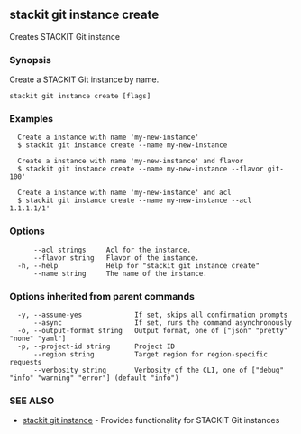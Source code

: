 ## stackit git instance create

Creates STACKIT Git instance

### Synopsis

Create a STACKIT Git instance by name.

```
stackit git instance create [flags]
```

### Examples

```
  Create a instance with name 'my-new-instance'
  $ stackit git instance create --name my-new-instance

  Create a instance with name 'my-new-instance' and flavor
  $ stackit git instance create --name my-new-instance --flavor git-100'

  Create a instance with name 'my-new-instance' and acl
  $ stackit git instance create --name my-new-instance --acl 1.1.1.1/1'
```

### Options

```
      --acl strings     Acl for the instance.
      --flavor string   Flavor of the instance.
  -h, --help            Help for "stackit git instance create"
      --name string     The name of the instance.
```

### Options inherited from parent commands

```
  -y, --assume-yes             If set, skips all confirmation prompts
      --async                  If set, runs the command asynchronously
  -o, --output-format string   Output format, one of ["json" "pretty" "none" "yaml"]
  -p, --project-id string      Project ID
      --region string          Target region for region-specific requests
      --verbosity string       Verbosity of the CLI, one of ["debug" "info" "warning" "error"] (default "info")
```

### SEE ALSO

* [stackit git instance](./stackit_git_instance.md)	 - Provides functionality for STACKIT Git instances

